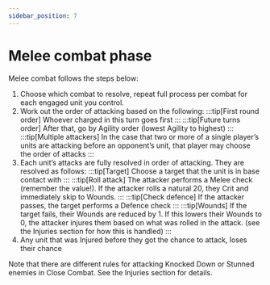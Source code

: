 ```yaml
---
sidebar_position: 7
---
```


# Melee combat phase
Melee combat follows the steps below:
1. Choose which combat to resolve, repeat full process per combat for each engaged unit you control.
2. Work out the order of attacking based on the following:
  :::tip[First round order]
  Whoever charged in this turn goes first
  :::
  :::tip[Future turns order]
  After that, go by Agility order (lowest Agility to highest)
  :::
  :::tip[Multiple attackers]
  In the case that two or more of a single player’s units are attacking before an opponent’s unit, that player may choose the order of attacks
  :::
3. Each unit’s attacks are fully resolved in order of attacking. They are resolved as follows:
  :::tip[Target]
  Choose a target that the unit is in base contact with
  :::
  :::tip[Roll attack]
  The attacker performs a Melee check (remember the value!). If the attacker rolls a natural 20, they Crit and immediately skip to Wounds.
  :::
  :::tip[Check defence]
  If the attacker passes, the target performs a Defence check
  :::
  :::tip[Wounds]
  If the target fails, their Wounds are reduced by 1. If this lowers their Wounds to 0, the attacker injures them based on what was rolled in the attack. (see the Injuries section for how this is handled)
  :::
4. Any unit that was Injured before they got the chance to attack, loses their chance

Note that there are different rules for attacking Knocked Down or Stunned enemies in Close Combat. See the Injuries section for details.
